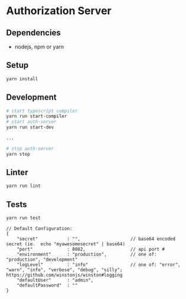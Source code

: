 # Authorization Server

## Dependencies

- nodejs, npm or yarn

## Setup
```bash
yarn install
```

## Development
```bash
# start typescript compiler
yarn run start-compiler
# start auth-server
yarn run start-dev

...

# stop auth-server
yarn stop
```

## Linter
```bash
yarn run lint
```

## Tests
```bash
yarn run test
```

```
// Default Configuration:
{
    "secret"           : "",                   // base64 encoded secret (ie.  echo "myawesomesecret" | base64)
    "port"             : 8082,                 // api port #
    "environment"      : "production",         // one of: "production", "development"
    "logLevel"         : "info"                // one of: "error", "warn", "info", "verbose", "debug", "silly"; https://github.com/winstonjs/winston#logging
    "defaultUser"      : "admin",
    "defaultPassword"  : ""
}
```
